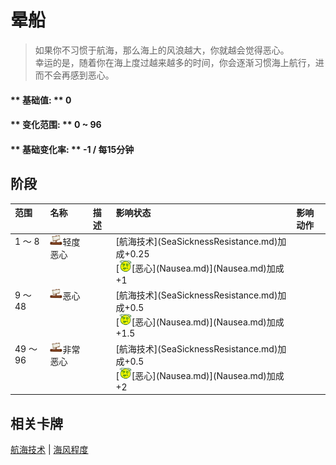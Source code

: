 # 晕船  
> 如果你不习惯于航海，那么海上的风浪越大，你就越会觉得恶心。<br>幸运的是，随着你在海上度过越来越多的时间，你会逐渐习惯海上航行，进而不会再感到恶心。  
  
#### ** 基础值: ** 0   
#### ** 变化范围: ** 0 ~ 96  
#### ** 基础变化率: ** -1 / 每15分钟   
## 阶段  
<table class="table table-bordered"><thead><tr ><th  style="text-align:left;vertical-align:top;" >范围</th><th  style="text-align:left;vertical-align:top;" >名称</th><th  style="text-align:left;vertical-align:top;" >描述</th><th  style="text-align:left;vertical-align:top;" >影响状态</th><th  style="text-align:left;vertical-align:top;" >影响动作</th></tr></thead><tr ><td  style="text-align:left;vertical-align:top;" >1 ～ 8</td><td  style="text-align:left;vertical-align:top;" ><div style="width:20px;display:inline-block;text-align:center"><img decoding="async" src="Sprite/Distance.png" href="a.md" style="max-width:20px;max-height:20px;"></div>轻度恶心</td><td  style="text-align:left;vertical-align:top;" ></td><td  style="text-align:left;vertical-align:top;" >[航海技术](SeaSicknessResistance.md)加成+0.25<br>[<div style="width:20px;display:inline-block;text-align:center"><img decoding="async" src="Sprite/Dizzy.png" href="a.md" style="max-width:20px;max-height:20px;"></div>[恶心](Nausea.md)](Nausea.md)加成+1</td><td  style="text-align:left;vertical-align:top;" ></td></tr><tr ><td  style="text-align:left;vertical-align:top;" >9 ～ 48</td><td  style="text-align:left;vertical-align:top;" ><div style="width:20px;display:inline-block;text-align:center"><img decoding="async" src="Sprite/Distance.png" href="a.md" style="max-width:20px;max-height:20px;"></div>恶心</td><td  style="text-align:left;vertical-align:top;" ></td><td  style="text-align:left;vertical-align:top;" >[航海技术](SeaSicknessResistance.md)加成+0.5<br>[<div style="width:20px;display:inline-block;text-align:center"><img decoding="async" src="Sprite/Dizzy.png" href="a.md" style="max-width:20px;max-height:20px;"></div>[恶心](Nausea.md)](Nausea.md)加成+1.5</td><td  style="text-align:left;vertical-align:top;" ></td></tr><tr ><td  style="text-align:left;vertical-align:top;" >49 ～ 96</td><td  style="text-align:left;vertical-align:top;" ><div style="width:20px;display:inline-block;text-align:center"><img decoding="async" src="Sprite/Distance.png" href="a.md" style="max-width:20px;max-height:20px;"></div>非常恶心</td><td  style="text-align:left;vertical-align:top;" ></td><td  style="text-align:left;vertical-align:top;" >[航海技术](SeaSicknessResistance.md)加成+0.5<br>[<div style="width:20px;display:inline-block;text-align:center"><img decoding="async" src="Sprite/Dizzy.png" href="a.md" style="max-width:20px;max-height:20px;"></div>[恶心](Nausea.md)](Nausea.md)加成+2</td><td  style="text-align:left;vertical-align:top;" ></td></tr></tbody></table>  
  
## 相关卡牌  
[航海技术](SeaSicknessResistance.md)  |  [海风程度](SeaAgitation.md)  


<script>document.title="晕船 - 卡牌生存百科 Card Survival Wiki";</script>